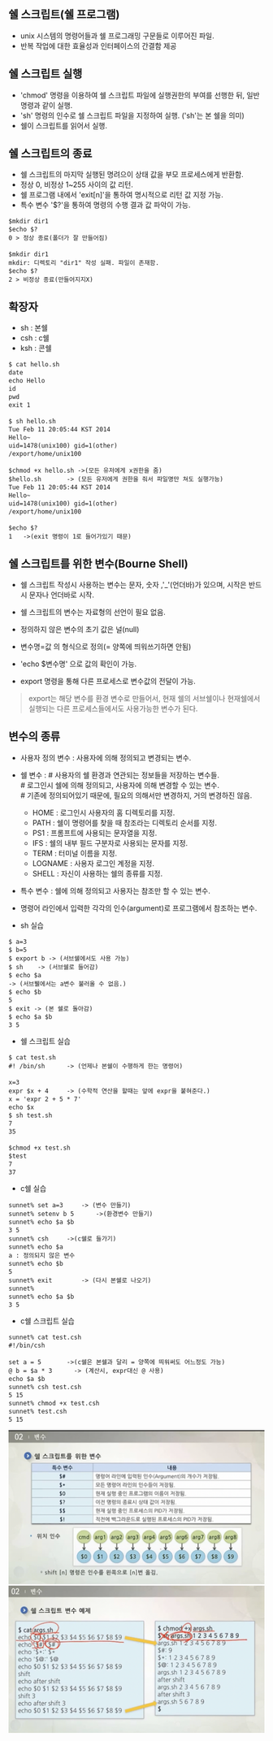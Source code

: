 ## 쉘 스크립트(쉘 프로그램)

* unix 시스템의 명령어들과 쉘 프로그래밍 구문들로 이루어진 파일.
* 반복 작업에 대한 효율성과 인터페이스의 간결함 제공

## 쉘 스크립트 실행

* 'chmod' 명령을 이용하여 쉘 스크립트 파일에 실행권한의 부여를 선행한 뒤, 일반 명령과 같이 실행.
* 'sh' 명령의 인수로 쉘 스크립트 파일을 지정하여 실행. ('sh'는 본 쉘을 의미)
* 쉘이 스크립트를 읽어서 실행.


## 쉘 스크립트의 종료
* 쉘 스크립트의 마지막 실행된 명려으이 상태 값을 부모 프로세스에게 반환함.
* 정상 0, 비정상 1~255 사이의 값 리턴.
* 쉘 프로그램 내에서 'exit[n]'을 통하여 명시적으로 리턴 값 지정 가능.
* 특수 변수 '$?'을 통하여 명령의 수행 결과 값 파악이 가능.

```shell
$mkdir dir1
$echo $?
0 > 정상 종료(폴더가 잘 만들어짐)

$mkdir dir1
mkdir: 디렉토리 "dir1" 작성 실패. 파일이 존재함.
$echo $?
2 > 비정상 종료(만들어지지X)
```

## 확장자
* sh : 본쉘
* csh : c쉘
* ksh : 콘쉘

```shell
$ cat hello.sh
date
echo Hello
id
pwd
exit 1

$ sh hello.sh
Tue Feb 11 20:05:44 KST 2014
Hello~
uid=1478(unix100) gid=1(other)
/export/home/unix100

$chmod +x hello.sh ->(모든 유저에게 x권한을 줌)
$hello.sh       -> (모든 유저에게 권한을 줘서 파일명만 쳐도 실행가능)
Tue Feb 11 20:05:44 KST 2014
Hello~
uid=1478(unix100) gid=1(other)
/export/home/unix100

$echo $?
1   ->(exit 명령이 1로 들어가있기 때문)

```

## 쉘 스크립트를 위한 변수(Bourne Shell)

* 쉘 스크립트 작성시 사용하는 변수는 문자, 숫자 ,'_'(언더바)가 있으며, 시작은 반드시 문자나 언더바로 시작.

* 쉘 스크립트의 변수는 자료형의 선언이 필요 없음.

* 정의하지 않은 변수의 초기 값은 널(null)

* 변수명=값 의 형식으로 정의(= 양쪽에 띄워쓰기하면 안됨)

* 'echo $변수명' 으로 값의 확인이 가능.

* export 명령을 통해 다른 프로세스로 변수값의 전달이 가능.
> export는 해당 변수를 환경 변수로 만들어서, 현재 쉘의 서브쉘이나 현재쉘에서 실행되는 다른 프로세스들에서도 사용가능한 변수가 된다.


## 변수의 종류

* 사용자 정의 변수 : 사용자에 의해 정의되고 변경되는 변수.
* 쉘 변수 : # 사용자의 쉘 환경과 연관되는 정보들을 저장하는 변수들. <br> # 로그인시 쉘에 의해 정의되고, 사용자에 의해 변경할 수 있는 변수. <br> # 기존에 정의되어있기 때문에, 필요의 의해서만 변경하지, 거의 변경하진 않음.

    - HOME : 로그인시 사용자의 홈 디렉토리를 지정.
    - PATH : 쉘이 명령어를 찾을 때 참조라는 디렉토리 순서를 지정.
    - PS1 : 프롬프트에 사용되는 문자열을 지정.
    - IFS : 쉘의 내부 필드 구분자로 사용되는 문자를 지정.
    - TERM : 터미널 이름을 지정.
    - LOGNAME : 사용자 로그인 계정을 지정.
    - SHELL : 자신이 사용하는 쉘의 종류를 지정.

* 특수 변수 : 쉘에 의해 정의되고 사용자는 참조만 할 수 있는 변수.

* 명령어 라인에서 입력한 각각의 인수(argument)로 프로그램에서 참조하는 변수.

* sh 실습

```shell
$ a=3
$ b=5
$ export b -> (서브쉘에서도 사용 가능)
$ sh    -> (서브쉘로 들어감)
$ echo $a
-> (서브뷀에서는 a변수 불러올 수 없음.)
$ echo $b
5
$ exit -> (본 쉘로 돌아감)
$ echo $a $b
3 5
```
* 쉘 스크립트 실습
```shell
$ cat test.sh
#! /bin/sh      -> (언제나 본쉘이 수행하게 한는 명령어)

x=3
expr $x + 4     -> (수학적 연산을 할때는 앞에 expr을 붙혀준다.)
x = 'expr 2 + 5 * 7'
echo $x
$ sh test.sh
7
35

$chmod +x test.sh
$test
7
37
```

* c쉘 실습
```shell
sunnet% set a=3     -> (변수 만들기)
sunnet% setenv b 5      ->(환경변수 만들기)
sunnet% echo $a $b
3 5
sunnet% csh     ->(c쉘로 들가기)
sunnet% echo $a
a : 정의되지 않은 변수
sunnet% echo $b
5
sunnet% exit        -> (다시 본쉘로 나오기)
sunnet%
sunnet% echo $a $b
3 5
```
* c쉘 스크립트 실습
```shell
sunnet% cat test.csh
#!/bin/csh

set a = 5       ->(c쉘은 본쉘과 달리 = 양쪽에 띄워써도 어느정도 가능)
@ b = $a * 3      -> (계산시, expr대신 @ 사용)
echo $a $b
sunnet% csh test.csh
5 15
sunnet% chmod +x test.csh
sunnet% test.csh
5 15
```

![unix](/Image/unix/u1.PNG)
![unix](/Image/unix/u2.PNG)























